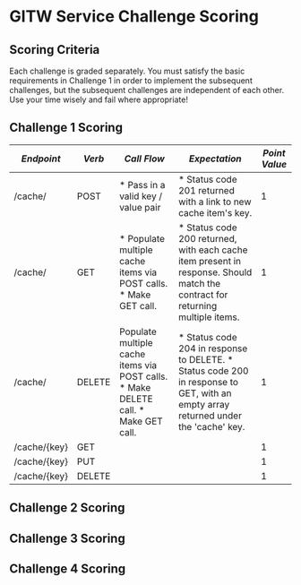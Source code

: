 GITW Service Challenge Scoring
===

Scoring Criteria
--------------------
Each challenge is graded separately. You must satisfy the basic requirements in Challenge 1 in order to implement the subsequent challenges, but the subsequent challenges are independent of each other. Use your time wisely and fail where appropriate!

Challenge 1 Scoring
--------------------

| *Endpoint* | *Verb* | *Call Flow* | *Expectation* | *Point Value* |
| ------------- | ------------- | ------------- | ------------- | ------------- |
| /cache/ | POST | * Pass in a valid key / value pair  | * Status code 201 returned with a link to new cache item's key.  | 1 |
| /cache/ | GET | * Populate multiple cache items via POST calls. * Make GET call.  | * Status code 200 returned, with each cache item present in response. Should match the contract for returning multiple items.  | 1 |
| /cache/ | DELETE | Populate multiple cache items via POST calls. * Make DELETE call. * Make GET call.  | * Status code 204 in response to DELETE. * Status code 200 in response to GET, with an empty array returned under the 'cache' key.  | 1 |
| /cache/{key} | GET |   |   | 1 |
| /cache/{key} | PUT |   |   | 1 |
| /cache/{key} | DELETE |   |   | 1 |


Challenge 2 Scoring
--------------------

Challenge 3 Scoring
--------------------

Challenge 4 Scoring
--------------------
